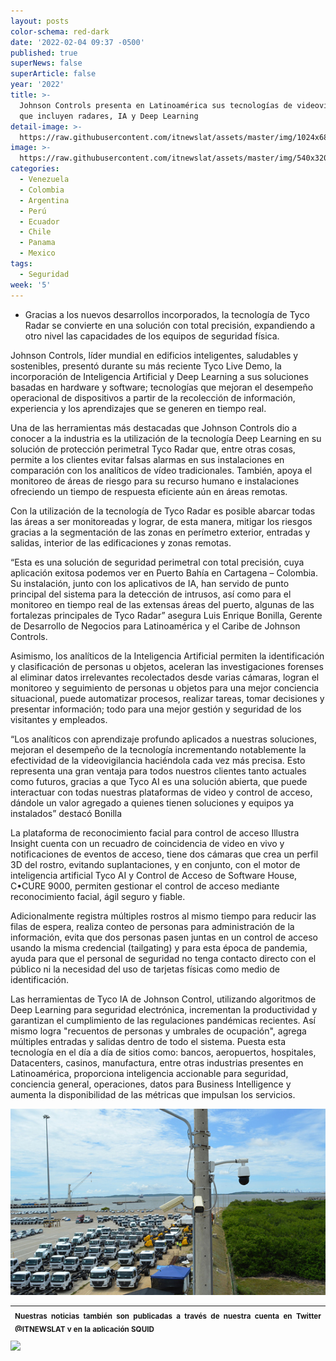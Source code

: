 ```yaml
---
layout: posts
color-schema: red-dark
date: '2022-02-04 09:37 -0500'
published: true
superNews: false
superArticle: false
year: '2022'
title: >-
  Johnson Controls presenta en Latinoamérica sus tecnologías de videovigilancia
  que incluyen radares, IA y Deep Learning
detail-image: >-
  https://raw.githubusercontent.com/itnewslat/assets/master/img/1024x680/videovigilancia-g.jpg
image: >-
  https://raw.githubusercontent.com/itnewslat/assets/master/img/540x320/videovigilancia-p.jpg
categories:
  - Venezuela
  - Colombia
  - Argentina
  - Perú
  - Ecuador
  - Chile
  - Panama
  - Mexico
tags:
  - Seguridad
week: '5'
---
```

- Gracias a los nuevos desarrollos incorporados, la tecnología de Tyco Radar se convierte en una solución con total precisión, expandiendo a otro nivel las capacidades de los equipos de seguridad física.
 
Johnson Controls, líder mundial en edificios inteligentes, saludables y sostenibles, presentó durante su más reciente Tyco Live Demo, la incorporación de Inteligencia Artificial y Deep Learning a sus soluciones basadas en hardware y software; tecnologías que mejoran el desempeño operacional de dispositivos a partir de la recolección de información, experiencia y los aprendizajes que se generen en tiempo real.
 
Una de las herramientas más destacadas que Johnson Controls dio a conocer a la industria es la utilización de la tecnología Deep Learning en su solución de protección perimetral Tyco Radar que, entre otras cosas, permite a los clientes evitar falsas alarmas en sus instalaciones en comparación con los analíticos de vídeo tradicionales.  También, apoya el monitoreo de áreas de riesgo para su recurso humano e instalaciones ofreciendo un tiempo de respuesta eficiente aún en áreas remotas.
 
Con la utilización de la tecnología de Tyco Radar es posible abarcar todas las áreas a ser monitoreadas y lograr, de esta manera, mitigar los riesgos gracias a la segmentación de las zonas en perímetro exterior, entradas y salidas, interior de las edificaciones y zonas remotas.
 
“Esta es una solución de seguridad perimetral con total precisión, cuya aplicación exitosa podemos ver en Puerto Bahía en Cartagena – Colombia. Su instalación, junto con los aplicativos de IA, han servido de punto principal del sistema para la detección de intrusos, así como para el monitoreo en tiempo real de las extensas áreas del puerto, algunas de las fortalezas principales de Tyco Radar” asegura Luis Enrique Bonilla, Gerente de Desarrollo de Negocios para Latinoamérica y el Caribe de Johnson Controls.
 
Asimismo, los analíticos de la Inteligencia Artificial permiten la identificación y clasificación de personas u objetos, aceleran las investigaciones forenses al eliminar datos irrelevantes recolectados desde varias cámaras, logran el monitoreo y seguimiento de personas u objetos para una mejor conciencia situacional, puede automatizar procesos, realizar tareas, tomar decisiones y presentar información; todo para una mejor gestión y seguridad de los visitantes y empleados.
 
“Los analíticos con aprendizaje profundo aplicados a nuestras soluciones, mejoran el desempeño de la tecnología incrementando notablemente la efectividad de la videovigilancia haciéndola cada vez más precisa. Esto representa una gran ventaja para todos nuestros clientes tanto actuales como futuros, gracias a que Tyco AI es una solución abierta, que puede interactuar con todas nuestras plataformas de video y control de acceso, dándole un valor agregado a quienes tienen soluciones y equipos ya instalados” destacó Bonilla

La plataforma de reconocimiento facial para control de acceso Illustra Insight cuenta con un recuadro de coincidencia de video en vivo y notificaciones de eventos de acceso, tiene dos cámaras que crea un perfil 3D del rostro, evitando suplantaciones, y en conjunto, con el motor de inteligencia artificial Tyco AI y Control de Acceso de Software House, C•CURE 9000, permiten gestionar el control de acceso mediante reconocimiento facial, ágil seguro y fiable.
 
 Adicionalmente registra múltiples rostros al mismo tiempo para reducir las filas de espera, realiza conteo de personas para administración de la información, evita que dos personas pasen juntas en un control de acceso usando la misma credencial (tailgating) y para esta época de pandemia, ayuda para que el personal de seguridad no tenga contacto directo con el público ni la necesidad del uso de tarjetas físicas como medio de identificación. 
 
Las herramientas de Tyco IA de Johnson Control, utilizando algoritmos de Deep Learning para seguridad electrónica, incrementan la productividad y garantizan el cumplimiento de las regulaciones pandémicas recientes. Así mismo logra "recuentos de personas y umbrales de ocupación", agrega múltiples entradas y salidas dentro de todo el sistema. Puesta esta tecnología en el día a día de sitios como: bancos, aeropuertos, hospitales, Datacenters, casinos, manufactura, entre otras industrias presentes en Latinoamérica, proporciona inteligencia accionable para seguridad, conciencia general, operaciones, datos para Business Intelligence y aumenta la disponibilidad de las métricas que impulsan los servicios.

![](https://raw.githubusercontent.com/itnewslat/assets/master/img/540x320/videovigilancia-p.jpg)

<table style="height: 42px;" width="569">
<tbody>
<tr>
<td style="text-align: justify;"><sub><strong>Nuestras noticias también son publicadas a través de nuestra cuenta en Twitter <a href="https://twitter.com/itnewslat?lang=es">@ITNEWSLAT</a> y en la aplicación <a href="https://squidapp.co/en/">SQUID</a></strong></sub></td>
</tr>
</tbody>
</table>

<img src="https://tracker.metricool.com/c3po.jpg?hash=56f88a41e39ab42c063cc51676587a04"/>